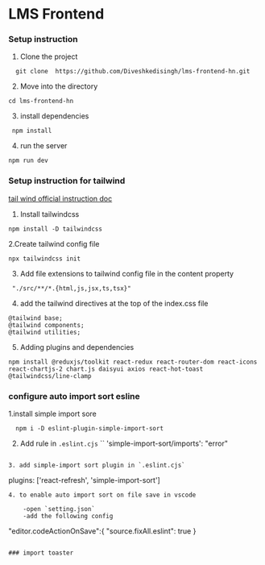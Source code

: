 # LMS Frontend

### Setup instruction

1. Clone the project

```
  git clone  https://github.com/Diveshkedisingh/lms-frontend-hn.git
```

2. Move into the directory

```
cd lms-frontend-hn
```

3. install dependencies
```
 npm install
```

4. run the server
```
npm run dev
```

### Setup instruction for tailwind

[tail wind official instruction doc](https://tailwindcss.com/docs/installation)

1. Install tailwindcss
```
npm install -D tailwindcss
```
2.Create tailwind config file
```
npx tailwindcss init
```

3. Add file extensions to tailwind config file in the content property
```
 "./src/**/*.{html,js,jsx,ts,tsx}"
```

4. add the tailwind directives at the top of the index.css file
```
@tailwind base;
@tailwind components;
@tailwind utilities;

```

5. Adding plugins and dependencies
```
npm install @reduxjs/toolkit react-redux react-router-dom react-icons react-chartjs-2 chart.js daisyui axios react-hot-toast @tailwindcss/line-clamp

```
### configure auto import sort esline
1.install simple import sore
```
  npm i -D eslint-plugin-simple-import-sort

```

2. Add rule in `.eslint.cjs`
``
 'simple-import-sort/imports': "error"
```

3. add simple-import sort plugin in `.eslint.cjs`
```
plugins: ['react-refresh', 'simple-import-sort']

```
4. to enable auto import sort on file save in vscode
    
    -open `setting.json`
    -add the following config

```
  "editor.codeActionOnSave":{
    "source.fixAll.eslint": true
  }

```

### import toaster
